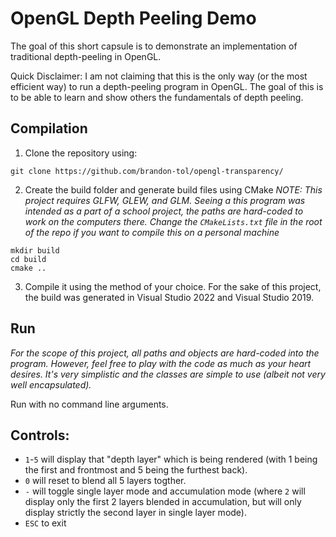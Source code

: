 # OpenGL Depth Peeling Demo
The goal of this short capsule is to demonstrate an implementation of traditional depth-peeling in OpenGL.

Quick Disclaimer: I am not claiming that this is the only way (or the most efficient way) to run a depth-peeling program in OpenGL. The goal of this is to be able to learn and show others the fundamentals of depth peeling.

## Compilation
1. Clone the repository using:
```
git clone https://github.com/brandon-tol/opengl-transparency/
```
2. Create the build folder and generate build files using CMake
*NOTE: This project requires GLFW, GLEW, and GLM. Seeing a this program was intended as a part of a school project, the paths are hard-coded to work on the computers there. Change the `CMakeLists.txt` file in the root of the repo if you want to compile this on a personal machine*
```
mkdir build
cd build
cmake .. 
```
3. Compile it using the method of your choice.
For the sake of this project, the build was generated in Visual Studio 2022 and Visual Studio 2019.

## Run
*For the scope of this project, all paths and objects are hard-coded into the program. 
However, feel free to play with the code as much as your heart desires. It's very simplistic and the classes are simple to use (albeit not very well encapsulated).*

Run with no command line arguments.

## Controls:
* `1`-`5` will display that "depth layer" which is being rendered (with 1 being the first and frontmost and 5 being the furthest back).
* `0` will reset to blend all 5 layers togther.
* `-` will toggle single layer mode and accumulation mode (where `2` will display only the first 2 layers blended in accumulation, but will only display strictly the second layer in single layer mode).
* `ESC` to exit
